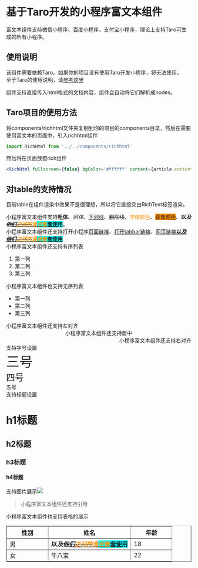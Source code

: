 # 基于Taro开发的小程序富文本组件 

富文本组件支持微信小程序、百度小程序、支付宝小程序，理论上支持Taro可生成的所有小程序。

## 使用说明 
该组件需要依赖Taro。如果你的项目没有使用Taro开发小程序，将无法使用。  
至于Taro的使用说明，请[参考这里](https://nervjs.github.io/taro/docs/GETTING-STARTED.html)

组件支持直接传入html格式的文档内容，组件会自动将它们解析成nodes。

## Taro项目的使用方法 
将components/richhtml文件夹复制到你的项目的components目录，然后在需要使用富文本的页面中，引入richhtml组件  
```jsx
import RichHtml from '../../components/richhtml'
```
然后将在页面放置rich组件  
```jsx
<RichHtml fullscreen={false} bgColor='#ffffff' content={article.content} />
```

## 对table的支持情况  
目前table在组件渲染中效果不是很理想，所以将它直接交由RichText标签渲染。
   

<div>小程序富文本组件支持<strong>粗体</strong>、<em>斜体</em>、<u>下划线</u>、<strike>删除线</strike>、<span style="color:#ff8c00;">字体颜色</span>、<span style="background-color:#ff8c00;">背景颜色</span>、<strong>以<em>及<strike>他</strike><u><strike>们<span style="color:#ff8c00;">之间的</span></strike><span style="color:#ff8c00;">混<span style="background-color:#00ffff;">合</span></span></u></em><u><span style="color:#ff8c00;"><span style="background-color:#00ffff;">嵌</span></span><span style="background-color:#00ffff;">套使</span></u><span style="background-color:#00ffff;">用</span></strong>。</div>
<div>小程序富文本组件还支持打开小程序<a href="/pages/article/index">页面链接</a>、<a href="/pages/index/index">打开tabbar链接</a>、<a href="https://www.baidu.com">网页链接<strong>以<em>及<strike>他</strike><u><strike>们<span style="color:#ff8c00;">之间的</span></strike><span style="color:#ff8c00;">混<span style="background-color:#00ffff;">合</span></span></u></em><u><span style="color:#ff8c00;"><span style="background-color:#00ffff;">嵌</span></span><span style="background-color:#00ffff;">套使</span></u><span style="background-color:#00ffff;">用</span></strong></a></div>
<div>小程序富文本组件还支持有序列表</div>
<ol><li>第一列</li><li>第二列</li><li>第三列</li></ol>
<div>小程序富文本组件也支持无序列表</div>
<ul><li>第一列</li><li>第二列</li><li>第三列</li></ul>
<div>小程序富文本组件还支持左对齐</div>
<div style="text-align: center;">小程序富文本组件还支持居中</div>
<div style="text-align: right;">小程序富文本组件还支持右对齐</div>
<div>支持字号设置</div>
<div><span style="font-size:36px;">三号</span></div>
<div><span style="font-size:24px;">四号</span></div>
<div><span style="font-size:14px;">五号</span></div>
<div>支持标题设置</div>
<h1>h1标题</h1>
<h2>h2标题</h2>
<h3>h3标题</h3>
<h4>h4标题</h4>
<div>支持图片展示<img src="http://i5.hexun.com/2019-06-21/197591143.jpg"/></div>
<blockquote><div>小程序富文本组件还支持引用</div></blockquote>
<div>小程序富文本组件也支持表格的展示</div>
<div>
<table border="1" cellpadding="1" cellspacing="1" style="width: 100%">
    <thead>
        <tr>
            <th>性别</th>
            <th>姓名</th>
            <th>年龄</th>
        </tr>
    </thead>
    <tbody>
        <tr>
            <td>男</td>
            <td style="width: 50%;"><strong>以<em>及<strike>他</strike><u><strike>们<span style="color:#ff8c00;">之间的</span></strike><span style="color:#ff8c00;">混<span style="background-color:#00ffff;">合</span></span></u></em><u><span style="color:#ff8c00;"><span style="background-color:#00ffff;">嵌</span></span><span style="background-color:#00ffff;">套使</span></u><span style="background-color:#00ffff;">用</span></strong></td>
            <td>18</td>
        </tr>
        <tr>
            <td>女</td>
            <td>牛八宝</td>
            <td>22</td>
        </tr>
    </tbody>
</table>
</div>
